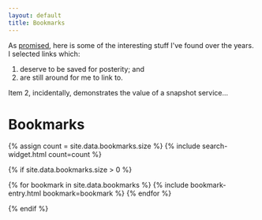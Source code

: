```yaml
---
layout: default
title: Bookmarks
---
```


As [promised](/2019/06/11/to-remember-is-to-live.html), here is some of the interesting stuff I've found over the years. I selected links which: 

1. deserve to be saved for posterity; and 
2. are still around for me to link to. 

Item 2, incidentally, demonstrates the value of a snapshot service... 

# Bookmarks

{% assign count = site.data.bookmarks.size %}
{% include search-widget.html count=count %}

{% if site.data.bookmarks.size > 0 %}
<dl>
{% for bookmark in site.data.bookmarks %}
  {% include bookmark-entry.html bookmark=bookmark %}
{% endfor %}
</dl>
{% endif %}